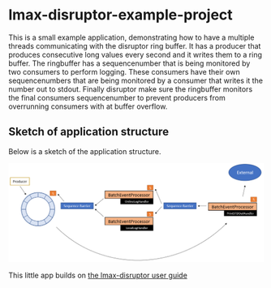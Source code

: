 # lmax-disruptor-example-project
This is a small example application, demonstrating how to have a multiple threads communicating with the disruptor ring buffer. It has a producer that produces consecutive long values every second and it writes them to a ring buffer. The ringbuffer has a sequencenumber that is being monitored by two consumers to perform logging. These consumers have their own sequencenumbers that are being monitored by a consumer that writes it the number out to stdout. Finally disruptor make sure the ringbuffer monitors the final consumers sequencenumber to prevent producers from overrunning consumers with at buffer overflow.

## Sketch of application structure
Below is a sketch of the application structure.

![Sketch of the application structure](/sketch.png)

This little app builds on [the lmax-disruptor user guide](https://lmax-exchange.github.io/disruptor/user-guide/index.html)
